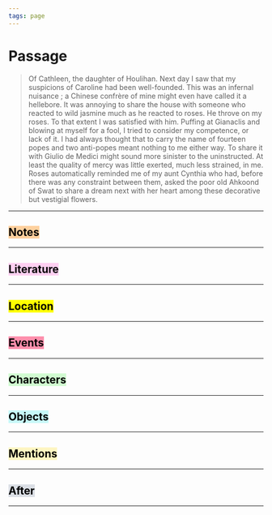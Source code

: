 ```yaml
---
tags: page
---
```


# Passage
> Of Cathleen, the daughter of Houlihan.
  Next day I saw that my suspicions of Caroline had been well-founded. This was an infernal nuisance ; a Chinese confrère of mine might even have called it a hellebore. It was annoying to share the house with someone who reacted to wild jasmine much as he reacted to roses. He throve on my roses. To that extent I was satisfied with him. Puffing at Gianaclis and blowing at myself for a fool, I tried to consider my competence, or lack of it. I had always thought that to carry the name of fourteen popes and two anti-popes meant nothing to me either way. To share it with Giulio de Medici might sound more sinister to the uninstructed. At least the quality of mercy was little exerted, much less strained, in me. Roses automatically reminded me of my aunt Cynthia who had, before there was any constraint between them, asked the poor old Ahkoond of Swat to share a dream next with her heart among these decorative but vestigial flowers.
---
## <mark style="background: #FFB86CA6;">Notes</mark>
---


## <mark style="background: #FFB8EBA6;">Literature</mark>
---

## <mark class="hltr-purple">Location</mark>
---

## <mark style="background: #FF5582A6;">Events</mark>
---

## <mark style="background: #BBFABBA6;">Characters</mark>
---

## <mark style="background: #ABF7F7A6;">Objects</mark>
---

## <mark style="background: #FFF3A3A6;">Mentions</mark>
---

## <mark style="background: #CACFD9A6;">After</mark>
---
